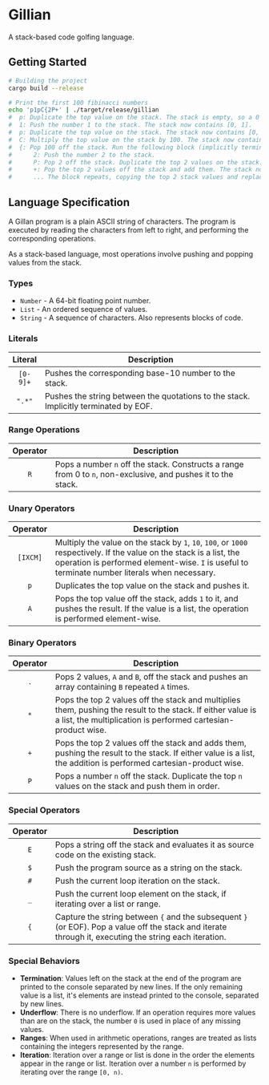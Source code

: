 # Gillian
A stack-based code golfing language.

## Getting Started
```bash
# Building the project
cargo build --release

# Print the first 100 fibinacci numbers
echo 'p1pC{2P+' | ./target/release/gillian
#  p: Duplicate the top value on the stack. The stack is empty, so a 0 is pushed instead. The stack now contains [0].
#  1: Push the number 1 to the stack. The stack now contains [0, 1].
#  p: Duplicate the top value on the stack. The stack now contains [0, 1, 1].
#  C: Multiply the top value on the stack by 100. The stack now contains [0, 1, 100].
#  {: Pop 100 off the stack. Run the following block (implicitly terminated by EOF) 100 times.
#      2: Push the number 2 to the stack.
#      P: Pop 2 off the stack. Duplicate the top 2 values on the stack. The stack now contains [0, 1, 0, 1].
#      +: Pop the top 2 values off the stack and add them. The stack now contains [0, 1, 1].
#      ... The block repeats, copying the top 2 stack values and replacing them with their sum.
```

## Language Specification

A Gillan program is a plain ASCII string of characters. The program is executed by reading the
characters from left to right, and performing the corresponding operations.

As a stack-based language, most operations involve pushing and popping values from the stack.

### Types
 - `Number` - A 64-bit floating point number.
 - `List` - An ordered sequence of values.
 - `String` - A sequence of characters. Also represents blocks of code.

### Literals
| Literal  | Description |
|:--------:|-------------|
| `[0-9]+` | Pushes the corresponding base-10 number to the stack. |
| `".*"`   | Pushes the string between the quotations to the stack. Implicitly terminated by EOF. |

### Range Operations
| Operator | Description |
|:--------:|-------------|
| `R`      | Pops a number `n` off the stack. Constructs a range from 0 to `n`, non-exclusive, and pushes it to the stack. |


### Unary Operators
| Operator | Description |
|:--------:|-------------|
| `[IXCM]` | Multiply the value on the stack by `1`, `10`, `100`, or `1000` respectively. If the value on the stack is a list, the operation is performed element-wise. `I` is useful to terminate number literals when necessary. |
| `p`      | Duplicates the top value on the stack and pushes it. |
| `A`      | Pops the top value off the stack, adds `1` to it, and pushes the result. If the value is a list, the operation is performed element-wise. |


### Binary Operators
| Operator | Description |
|:--------:|-------------|
| `.`      | Pops 2 values, `A` and `B`, off the stack and pushes an array containing `B` repeated `A` times. |
| `*`      | Pops the top 2 values off the stack and multiplies them, pushing the result to the stack. If either value is a list, the multiplication is performed cartesian-product wise. |
| `+`      | Pops the top 2 values off the stack and adds them, pushing the result to the stack. If either value is a list, the addition is performed cartesian-product wise. |
| `P`      | Pops a number `n` off the stack. Duplicate the top `n` values on the stack and push them in order. |

### Special Operators
| Operator | Description |
|:--------:|-------------|
| `E`      | Pops a string off the stack and evaluates it as source code on the existing stack. |
| `$`      | Push the program source as a string on the stack. |
| `#`      | Push the current loop iteration on the stack. |
| `_`      | Push the current loop element on the stack, if iterating over a list or range. |
| `{`      | Capture the string between `{` and the subsequent `}` (or EOF). Pop a value off the stack and iterate through it, executing the string each iteration. |

### Special Behaviors
 - **Termination**: Values left on the stack at the end of the program are printed to the console separated by new
   lines. If the only remaining value is a list, it's elements are instead printed to the console,
   separated by new lines.
 - **Underflow**: There is no underflow. If an operation requires more values than are on the stack, the number
   `0` is used in place of any missing values.
 - **Ranges**: When used in arithmetic operations, ranges are treated as lists containing the integers represented
   by the range.
 - **Iteration**: Iteration over a range or list is done in the order the elements appear in the range or list. Iteration
    over a number `n` is performed by iterating over the range `[0, n)`.
